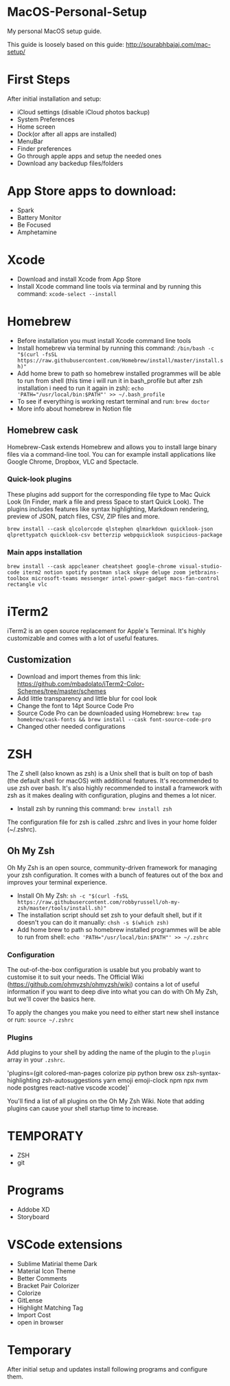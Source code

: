 # MacOS-Personal-Setup
My personal MacOS setup guide.

This guide is loosely based on this guide:
http://sourabhbajaj.com/mac-setup/

# First Steps

After initial installation and setup:

- iCloud settings (disable iCloud photos backup)
- System Preferences
- Home screen
- Dock(or after all apps are installed)
- MenuBar
- Finder preferences
- Go through apple apps and setup the needed ones
- Download any backedup files/folders

# App Store apps to download:

- Spark
- Battery Monitor
- Be Focused
- Amphetamine

# Xcode

- Download and install Xcode from App Store
- Install Xcode command line tools via terminal and by running this command: 
  `xcode-select --install`
  
# Homebrew

- Before installation you must install Xcode command line tools
- Install homebrew via terminal by running this command: `/bin/bash -c "$(curl -fsSL https://raw.githubusercontent.com/Homebrew/install/master/install.sh)"`
- Add home brew to path so homebrew installed programmes will be able to run from shell (this time i will run it in bash_profile but after zsh installation i need to run it again in zsh): `echo 'PATH="/usr/local/bin:$PATH"' >> ~/.bash_profile`
- To see if everything is working restart terminal and run: `brew doctor`
- More info about homebrew in Notion file

## Homebrew cask

Homebrew-Cask extends Homebrew and allows you to install large binary files via a command-line tool. You can for example install applications like Google Chrome, Dropbox, VLC and Spectacle.

### Quick-look plugins

These plugins add support for the corresponding file type to Mac Quick Look (In Finder, mark a file and press Space to start Quick Look). The plugins includes features like syntax highlighting, Markdown rendering, preview of JSON, patch files, CSV, ZIP files and more.

`brew install --cask qlcolorcode qlstephen qlmarkdown quicklook-json qlprettypatch quicklook-csv betterzip webpquicklook suspicious-package`
    
### Main apps installation

  `brew install --cask appcleaner cheatsheet google-chrome visual-studio-code iterm2 notion spotify postman slack skype deluge zoom jetbrains-toolbox microsoft-teams messenger intel-power-gadget macs-fan-control rectangle vlc`

# iTerm2

iTerm2 is an open source replacement for Apple's Terminal. It's highly customizable and comes with a lot of useful features.

## Customization

- Download and import themes from this link: https://github.com/mbadolato/iTerm2-Color-Schemes/tree/master/schemes
- Add little transparency and little blur for cool look
- Change the font to 14pt Source Code Pro
- Source Code Pro can be downloaded using Homebrew: `brew tap homebrew/cask-fonts && brew install --cask font-source-code-pro`
- Changed other needed configurations

# ZSH

The Z shell (also known as zsh) is a Unix shell that is built on top of bash (the default shell for macOS) with additional features. It's recommended to use zsh over bash. It's also highly recommended to install a framework with zsh as it makes dealing with configuration, plugins and themes a lot nicer.

- Install zsh by running this command: `brew install zsh`

The configuration file for zsh is called .zshrc and lives in your home folder (~/.zshrc).

## Oh My Zsh

Oh My Zsh is an open source, community-driven framework for managing your zsh configuration. It comes with a bunch of features out of the box and improves your terminal experience.

- Install Oh My Zsh: `sh -c "$(curl -fsSL https://raw.githubusercontent.com/robbyrussell/oh-my-zsh/master/tools/install.sh)"`
- The installation script should set zsh to your default shell, but if it doesn't you can do it manually: `chsh -s $(which zsh)`
- Add home brew to path so homebrew installed programmes will be able to run from shell: `echo 'PATH="/usr/local/bin:$PATH"' >> ~/.zshrc`

### Configuration

The out-of-the-box configuration is usable but you probably want to customise it to suit your needs. The Official Wiki (https://github.com/ohmyzsh/ohmyzsh/wiki) contains a lot of useful information if you want to deep dive into what you can do with Oh My Zsh, but we'll cover the basics here.

To apply the changes you make you need to either start new shell instance or run: `source ~/.zshrc`

### Plugins

Add plugins to your shell by adding the name of the plugin to the `plugin` array in your `.zshrc`.

'plugins=(git colored-man-pages colorize pip python brew osx zsh-syntax-highlighting zsh-autosuggestions yarn emoji emoji-clock npm npx nvm node postgres react-native vscode xcode)'

You'll find a list of all plugins on the Oh My Zsh Wiki. Note that adding plugins can cause your shell startup time to increase.



# TEMPORATY

- ZSH
- git

# Programs

- Addobe XD
- Storyboard

# VSCode extensions

- Sublime Matirial theme Dark
- Material Icon Theme
- Better Comments
- Bracket Pair Colorizer
- Colorize
- GitLense
- Highlight Matching Tag
- Import Cost
- open in browser

# Temporary

After initial setup and updates install following programs and configure them.
